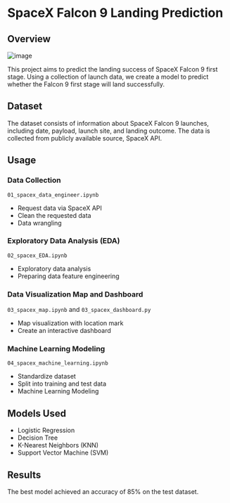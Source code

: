 # SpaceX Falcon 9 Landing Prediction
## Overview
![image](https://github.com/almosenja/spacex-landing-prediction/assets/94098493/c90745e2-c359-451c-ad24-7809c13e0f78)

This project aims to predict the landing success of SpaceX Falcon 9 first stage. Using a collection of launch data, we create a model to predict whether the Falcon 9 first stage will land successfully.

## Dataset
The dataset consists of information about SpaceX Falcon 9 launches, including date, payload, launch site, and landing outcome. The data is collected from publicly available source, SpaceX API.

## Usage
### Data Collection
`01_spacex_data_engineer.ipynb`
- Request data via SpaceX API
- Clean the requested data
- Data wrangling

### Exploratory Data Analysis (EDA)
`02_spacex_EDA.ipynb`
- Exploratory data analysis
- Preparing data feature engineering

### Data Visualization Map and Dashboard
`03_spacex_map.ipynb` and `03_spacex_dashboard.py`
- Map visualization with location mark
- Create an interactive dashboard

### Machine Learning Modeling
`04_spacex_machine_learning.ipynb`

- Standardize dataset
- Split into training and test data
- Machine Learning Modeling

## Models Used
- Logistic Regression
- Decision Tree
- K-Nearest Neighbors (KNN)
- Support Vector Machine (SVM)

## Results
The best model achieved an accuracy of 85% on the test dataset. 
